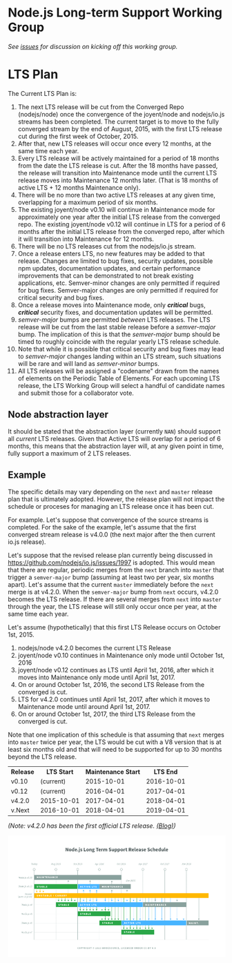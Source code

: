 # Node.js Long-term Support Working Group

_See [issues](https://github.com/nodejs/LTS/issues) for discussion on kicking off this working group._

# LTS Plan

The Current LTS Plan is:

1. The next LTS release will be cut from the Converged Repo (nodejs/node) once
   the convergence of the joyent/node and nodejs/io.js streams has been
   completed. The current target is to move to the fully converged stream by
   the end of August, 2015, with the first LTS release cut during the first
   week of October, 2015.
2. After that, new LTS releases will occur once every 12 months, at the same
   time each year.
3. Every LTS release will be actively maintained for a period of 18 months
   from the date the LTS release is cut. After the 18 months have passed, the
   release will transition into Maintenance mode until the current LTS
   release moves into Maintenance 12 months later. (That is 18 months of
   active LTS + 12 months Maintenance only).
4. There will be no more than two active LTS releases at any given time,
   overlapping for a maximum period of six months.
5. The existing joyent/node v0.10 will continue in Maintenance mode for
   approximately one year after the initial LTS release from the converged
   repo. The existing joyent/node v0.12 will continue in LTS for a period
   of 6 months after the initial LTS release from the converged repo,
   after which it will transition into Maintenance for 12 months.
6. There will be no LTS releases cut from the nodejs/io.js stream.
7. Once a release enters LTS, no new features may be added to that release.
   Changes are limited to bug fixes, security updates, possible npm updates,
   documentation updates, and certain performance improvements that can be
   demonstrated to not break existing applications, etc. Semver-minor changes
   are only permitted if required for bug fixes. Semver-major changes are only
   permitted if required for critical security and bug fixes.
8. Once a release moves into Maintenance mode, only ***critical*** bugs,
   ***critical*** security fixes, and documentation updates will be permitted.
9. *semver-major* bumps are permitted *between* LTS releases. The LTS release
   will be cut from the last stable release before a *semver-major* bump. The
   implication of this is that the *semver-major* bump should be timed to
   roughly coincide with the regular yearly LTS release schedule.
10. Note that while it is possible that critical security and bug fixes may
    lead to *semver-major* changes landing within an LTS stream, such
    situations will be rare and will land as *semver-minor* bumps.
11. All LTS releases will be assigned a "codename" drawn from the names of
    elements on the Periodic Table of Elements. For each upcoming LTS
    release, the LTS Working Group will select a handful of candidate names
    and submit those for a collaborator vote.

## Node abstraction layer

It should be stated that the abstraction layer (currently `NAN`) should
support all *current* LTS releases. Given that Active LTS will overlap
for a period of 6 months, this means that the abstraction layer will, at
any given point in time, fully support a maximum of 2 LTS releases.

## Example

The specific details may vary depending on the `next` and `master` release plan
that is ultimately adopted. However, the release plan will not impact the
schedule or proceses for managing an LTS release once it has been cut.

For example. Let's suppose that convergence of the source streams is completed.
For the sake of the example, let's assume that the first converged stream
release is v4.0.0 (the next major after the then current io.js release).

Let's suppose that the revised release plan currently being discussed in
https://github.com/nodejs/io.js/issues/1997 is adopted. This would mean
that there are regular, periodic merges from the `next` branch into `master`
that trigger a `semver-major` bump (assuming at least two per year, six months
apart). Let's assume that the current `master` immediately before the `next`
merge is at v4.2.0. When the `semver-major` bump from `next` occurs, v4.2.0
becomes the LTS release. If there are several merges from `next` into `master`
through the year, the LTS release will still only occur once per year, at the
same time each year.

Let's assume (hypothetically) that this first LTS Release occurs on
October 1st, 2015.

1. nodejs/node v4.2.0 becomes the current LTS Release
2. joyent/node v0.10 continues in Maintenance only mode until
   October 1st, 2016
3. joyent/node v0.12 continues as LTS until April 1st, 2016, after
   which it moves into Maintenance only mode until April 1st, 2017.
4. On or around October 1st, 2016, the second LTS Release from the
   converged is cut.
5. LTS for v4.2.0 continues until April 1st, 2017, after which it
   moves to Maintenance mode until around April 1st, 2017.
6. On or around October 1st, 2017, the third LTS Release from the
   converged is cut.

Note that one implication of this schedule is that assuming that `next` merges
into `master` twice per year, the LTS would be cut with a V8 version that is at
least six months old and that will need to be supported for up to 30 months
beyond the LTS release.

<table>
<tr>
  <th>Release</th>
  <th>LTS Start</th>
  <th>Maintenance Start</th>
  <th>LTS End</th>
</tr>
<tr>
  <td>v0.10</td>
  <td>(current)</td>
  <td>2015-10-01</td>
  <td>2016-10-01</td>
</tr>
<tr>
  <td>v0.12</td>
  <td>(current)</td>
  <td>2016-04-01</td>
  <td>2017-04-01</td>
</tr>
<tr>
  <td>v4.2.0</td>
  <td>2015-10-01</td>
  <td>2017-04-01</td>
  <td>2018-04-01</td>
</tr>
<tr>
  <td>v.Next</td>
  <td>2016-10-01</td>
  <td>2018-04-01</td>
  <td>2019-04-01</td>
</tr>
</table>

_(Note: v4.2.0 has been the first official LTS release. [(Blog)](https://nodejs.org/en/blog/release/v4.2.0/))_

<p><img src="schedule.png" alt="LTS Schedule"/></p>
